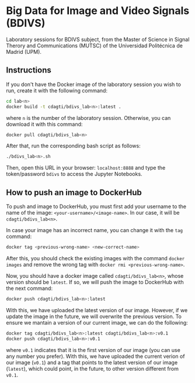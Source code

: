 # Big Data for Image and Video Signals (BDIVS)

Laboratory sessions for BDIVS subject, from the Master of Science in Signal Therory and Communications (MUTSC) of the Universidad Politécnica de Madrid (UPM).

## Instructions

If you don't have the Docker image of the laboratory session you wish to run, create it with the following command:

```bash
cd lab<n>
docker build -t cdagti/bdivs_lab<n>:latest .
```

where `n` is the number of the laboratory session. Otherwise, you can download it with this command:

```bash
docker pull cdagti/bdivs_lab<n>
```

After that, run the corresponding bash script as follows:

```bash
./bdivs_lab<n>.sh
```

Then, open this URL in your browser: `localhost:8888` and type the token/password `bdivs` to access the Jupyter Notebooks.

## How to push an image to DockerHub

To push and image to DockerHub, you must first add your username to the name of the image: `<your-username>/<image-name>`. In our case, it will be `cdagti/bdivs_lab<n>`.

In case your image has an incorrect name, you can change it with the `tag` command:

```bash
docker tag <previous-wrong-name> <new-correct-name>
```

After this, you should check the existing images with the command `docker images` and remove the wrong tag with `docker rmi <previous-wrong-name>`.

Now, you should have a docker image called `cdagti/bdivs_lab<n>`, whose version should be `latest`. If so, we will push the image to DockerHub with the next command:

```bash
docker push cdagti/bdivs_lab<n>:latest
```

With this, we have uploaded the latest version of our image. However, if we update the image in the future, we will overwrite the previous version. To ensure we mantain a version of our current image, we can do the following:

```bash
docker tag cdagti/bdivs_lab<n>:latest cdagti/bdivs_lab<n>:v0.1
docker push cdagti/bdivs_lab<n>:v0.1
```

where `v0.1` indicates that it is the first version of our image (you can use any number you prefer). With this, we have uploaded the current verion of our image (`v0.1`) and a tag that points to the latest version of our image (`latest`), which could point, in the future, to other version different from `v0.1`.

